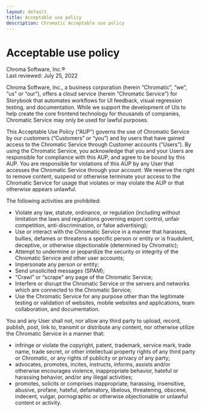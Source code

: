 ```yaml
---
layout: default
title: Acceptable use policy
description: Chromatic Acceptable use policy
---
```


# Acceptable use policy

Chroma Software, Inc.®  
Last reviewed: July 25, 2022

Chroma Software, Inc., a business corporation (herein “Chromatic”, “we”, “us” or “our”), offers a cloud service (herein “Chromatic Service”) for Storybook that automates workﬂows for UI feedback, visual regression testing, and documentation. While we support the development of UIs to help create the core frontend technology for thousands of companies, Chromatic Service may only be used for lawful purposes.

This Acceptable Use Policy (“AUP”) governs the use of Chromatic Service by our customers (“Customers” or “you”) and by users that have gained access to the Chromatic Service through Customer accounts (“Users”). By using the Chromatic Service, you acknowledge that you and your Users are responsible for compliance with this AUP, and agree to be bound by this AUP. You are responsible for violations of this AUP by any User that accesses the Chromatic Service through your account. We reserve the right to remove content, suspend or otherwise terminate your access to the Chromatic Service for usage that violates or may violate the AUP or that otherwise appears unlawful.

The following activities are prohibited:

- Violate any law, statute, ordinance, or regulation (including without limitation the laws and regulations governing export control, unfair competition, anti-discrimination, or false advertising);
- Use or interact with the Chromatic Service in a manner that harasses, bullies, defames or threatens a speciﬁc person or entity or is fraudulent, deceptive, or otherwise objectionable (determined by Chromatic);
- Attempt to undermine or jeopardize the security or integrity of the Chromatic Service and other user accounts;
- Impersonate any person or entity;
- Send unsolicited messages (SPAM);
- “Crawl” or “scrape” any page of the Chromatic Service;
- Interfere or disrupt the Chromatic Service or the servers and networks which are connected to the Chromatic Service;
- Use the Chromatic Service for any purpose other than the legitimate testing or validation of websites, mobile websites and applications, team collaboration, and documentation.

You and any User shall not, nor allow any third party to upload, record, publish, post, link to, transmit or distribute any content, nor otherwise utilize the Chromatic Service in a manner that:

- infringe or violate the copyright, patent, trademark, service mark, trade name, trade secret, or other intellectual property rights of any third party or Chromatic, or any rights of publicity or privacy of any party;
- advocates, promotes, incites, instructs, informs, assists and/or otherwise encourages violence, inappropriate behavior, hateful or harassing behavior, and/or any illegal activities;
- promotes, solicits or comprises inappropriate, harassing, insensitive, abusive, profane, hateful, defamatory, libelous, threatening, obscene, indecent, vulgar, pornographic or otherwise objectionable or unlawful content or activity.
